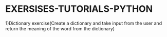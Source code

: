 # EXERSISES-TUTORIALS-PYTHON
1)Dictionary exercise(Create a dictionary and take input from the user and return the meaning of the word from the dictionary)
